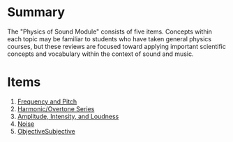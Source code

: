 Summary
=======

The "Physics of Sound Module" consists of five items.  Concepts within each
topic may be familiar to students who have taken general physics courses, but
these reviews are focused toward applying important scientific concepts and
vocabulary within the context of sound and music.


Items
=====

1. [Frequency and Pitch](1.frequency-and-pitch.html)
2. [Harmonic/Overtone Series](2.harmonic-overtone-series.html)
3. [Amplitude, Intensity, and Loudness](3.amplitude-intensity-loudness.html)
4. [Noise](4.noise.html)
5. [ObjectiveSubjective](ObjectiveSubjective.html)
